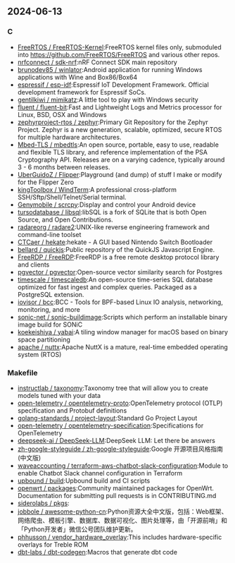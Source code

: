 ## 2024-06-13

### C

* [FreeRTOS / FreeRTOS-Kernel](https://github.com/FreeRTOS/FreeRTOS-Kernel):FreeRTOS kernel files only, submoduled into https://github.com/FreeRTOS/FreeRTOS and various other repos.
* [nrfconnect / sdk-nrf](https://github.com/nrfconnect/sdk-nrf):nRF Connect SDK main repository
* [brunodev85 / winlator](https://github.com/brunodev85/winlator):Android application for running Windows applications with Wine and Box86/Box64
* [espressif / esp-idf](https://github.com/espressif/esp-idf):Espressif IoT Development Framework. Official development framework for Espressif SoCs.
* [gentilkiwi / mimikatz](https://github.com/gentilkiwi/mimikatz):A little tool to play with Windows security
* [fluent / fluent-bit](https://github.com/fluent/fluent-bit):Fast and Lightweight Logs and Metrics processor for Linux, BSD, OSX and Windows
* [zephyrproject-rtos / zephyr](https://github.com/zephyrproject-rtos/zephyr):Primary Git Repository for the Zephyr Project. Zephyr is a new generation, scalable, optimized, secure RTOS for multiple hardware architectures.
* [Mbed-TLS / mbedtls](https://github.com/Mbed-TLS/mbedtls):An open source, portable, easy to use, readable and flexible TLS library, and reference implementation of the PSA Cryptography API. Releases are on a varying cadence, typically around 3 - 6 months between releases.
* [UberGuidoZ / Flipper](https://github.com/UberGuidoZ/Flipper):Playground (and dump) of stuff I make or modify for the Flipper Zero
* [kingToolbox / WindTerm](https://github.com/kingToolbox/WindTerm):A professional cross-platform SSH/Sftp/Shell/Telnet/Serial terminal.
* [Genymobile / scrcpy](https://github.com/Genymobile/scrcpy):Display and control your Android device
* [tursodatabase / libsql](https://github.com/tursodatabase/libsql):libSQL is a fork of SQLite that is both Open Source, and Open Contributions.
* [radareorg / radare2](https://github.com/radareorg/radare2):UNIX-like reverse engineering framework and command-line toolset
* [CTCaer / hekate](https://github.com/CTCaer/hekate):hekate - A GUI based Nintendo Switch Bootloader
* [bellard / quickjs](https://github.com/bellard/quickjs):Public repository of the QuickJS Javascript Engine.
* [FreeRDP / FreeRDP](https://github.com/FreeRDP/FreeRDP):FreeRDP is a free remote desktop protocol library and clients
* [pgvector / pgvector](https://github.com/pgvector/pgvector):Open-source vector similarity search for Postgres
* [timescale / timescaledb](https://github.com/timescale/timescaledb):An open-source time-series SQL database optimized for fast ingest and complex queries. Packaged as a PostgreSQL extension.
* [iovisor / bcc](https://github.com/iovisor/bcc):BCC - Tools for BPF-based Linux IO analysis, networking, monitoring, and more
* [sonic-net / sonic-buildimage](https://github.com/sonic-net/sonic-buildimage):Scripts which perform an installable binary image build for SONiC
* [koekeishiya / yabai](https://github.com/koekeishiya/yabai):A tiling window manager for macOS based on binary space partitioning
* [apache / nuttx](https://github.com/apache/nuttx):Apache NuttX is a mature, real-time embedded operating system (RTOS)

### Makefile

* [instructlab / taxonomy](https://github.com/instructlab/taxonomy):Taxonomy tree that will allow you to create models tuned with your data
* [open-telemetry / opentelemetry-proto](https://github.com/open-telemetry/opentelemetry-proto):OpenTelemetry protocol (OTLP) specification and Protobuf definitions
* [golang-standards / project-layout](https://github.com/golang-standards/project-layout):Standard Go Project Layout
* [open-telemetry / opentelemetry-specification](https://github.com/open-telemetry/opentelemetry-specification):Specifications for OpenTelemetry
* [deepseek-ai / DeepSeek-LLM](https://github.com/deepseek-ai/DeepSeek-LLM):DeepSeek LLM: Let there be answers
* [zh-google-styleguide / zh-google-styleguide](https://github.com/zh-google-styleguide/zh-google-styleguide):Google 开源项目风格指南 (中文版)
* [waveaccounting / terraform-aws-chatbot-slack-configuration](https://github.com/waveaccounting/terraform-aws-chatbot-slack-configuration):Module to enable Chatbot Slack channel configuration in Terraform
* [upbound / build](https://github.com/upbound/build):Upbound build and CI scripts
* [openwrt / packages](https://github.com/openwrt/packages):Community maintained packages for OpenWrt. Documentation for submitting pull requests is in CONTRIBUTING.md
* [siderolabs / pkgs](https://github.com/siderolabs/pkgs):
* [jobbole / awesome-python-cn](https://github.com/jobbole/awesome-python-cn):Python资源大全中文版，包括：Web框架、网络爬虫、模板引擎、数据库、数据可视化、图片处理等，由「开源前哨」和「Python开发者」微信公号团队维护更新。
* [phhusson / vendor_hardware_overlay](https://github.com/phhusson/vendor_hardware_overlay):This includes hardware-specific overlays for Treble ROM
* [dbt-labs / dbt-codegen](https://github.com/dbt-labs/dbt-codegen):Macros that generate dbt code
